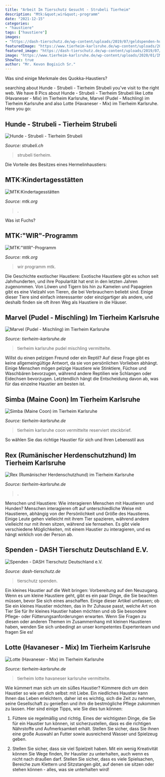 ```yaml
---
title: "Arbeit Im Tierschutz Gesucht - Strubeli Tierheim"
description: "Mtk:&quot;wir&quot;-programm"
date: "2021-12-15"
categories:
- "haustiere"
tags: ["haustiere"]
images:
- "https://dash-tierschutz.de/wp-content/uploads/2019/07/geldspenden-hunde-768x512.jpeg"
featuredImage: "https://www.tierheim-karlsruhe.de/wp-content/uploads/2020/07/81AAFA56-0E9C-4AAA-A28B-7D1E883044C3-1536x1273.jpeg"
featured_image: "https://dash-tierschutz.de/wp-content/uploads/2019/07/geldspenden-hunde-768x512.jpeg"
image: "https://www.tierheim-karlsruhe.de/wp-content/uploads/2020/01/IMG_8782--768x512.jpg"
ShowToc: true
author: "Mr. Kevon Bogisich Sr."
---
```



Was sind einige Merkmale des Quokka-Haustiers?

	

		
searching about Hunde - Strubeli - Tierheim Strubeli you've visit to the right web. We have 8 Pics about Hunde - Strubeli - Tierheim Strubeli like Lotte (Havaneser - Mix) im Tierheim Karlsruhe, Marvel (Pudel - Mischling) im Tierheim Karlsruhe and also Lotte (Havaneser - Mix) im Tierheim Karlsruhe. Here you go:
		
    
## Hunde - Strubeli - Tierheim Strubeli

<img loading=lazy src="http://www.strubeli.ch/uploads/1/2/9/3/129333103/xx-alia-1-hp.jpg" onerror="this.onerror=null;this.src='https://tse3.mm.bing.net/th?id=OIP.Fklq3KABtVPK6qt2uU8iIgHaIB&amp;pid=15.1';" alt="Hunde - Strubeli - Tierheim Strubeli">

_Source: strubeli.ch_

>strubeli tierheim. 

	

Die Vorteile des Besitzes eines Hermelinhaustiers:

    
## MTK:Kindertagesstätten

<img loading=lazy src="https://www.mtk.org/statics/ds_img/images_1200_x/KindertagesstaettenHP_1200x.jpg" onerror="this.onerror=null;this.src='https://tse2.mm.bing.net/th?id=OIP.j1hcXguj0LOimelqrnPl2wEsDI&amp;pid=15.1';" alt="MTK:Kindertagesstätten">

_Source: mtk.org_

>. 

	

Was ist Fuchs?

    
## MTK:&quot;WIR&quot;-Programm

<img loading=lazy src="https://www.mtk.org/statics/ds_img/images_1200_x/WIR-Logo2021_1200x.jpg" onerror="this.onerror=null;this.src='https://tse2.mm.bing.net/th?id=OIP.a8m0bFzPDDVTy_vlWG93CgHaE8&amp;pid=15.1';" alt="MTK:&quot;WIR&quot;-Programm">

_Source: mtk.org_

>wir programm mtk. 

	

Die Geschichte exotischer Haustiere:
Exotische Haustiere gibt es schon seit Jahrhunderten, und ihre Popularität hat erst in den letzten Jahren zugenommen. Von Löwen und Tigern bis hin zu Kamelen und Papageien gibt es eine Vielzahl von Tieren, die bei Verbrauchern beliebt sind. Einige dieser Tiere sind einfach interessanter oder einzigartiger als andere, und deshalb finden sie oft ihren Weg als Haustiere in die Häuser.

    
## Marvel (Pudel - Mischling) Im Tierheim Karlsruhe

<img loading=lazy src="https://www.tierheim-karlsruhe.de/wp-content/uploads/2016/12/IMG_5000-.jpg" onerror="this.onerror=null;this.src='https://tse4.mm.bing.net/th?id=OIP.b0-69vZldIUr2IA6zYQ9nwHaE8&amp;pid=15.1';" alt="Marvel (Pudel - Mischling) im Tierheim Karlsruhe">

_Source: tierheim-karlsruhe.de_

>tierheim karlsruhe pudel mischling vermittelte. 

	

Willst du einen pelzigen Freund oder ein Reptil?
Auf diese Frage gibt es keine allgemeingültige Antwort, da sie von persönlichen Vorlieben abhängt. Einige Menschen mögen pelzige Haustiere wie Stinktiere, Füchse und Waschbären bevorzugen, während andere Reptilien wie Schlangen oder Eidechsen bevorzugen. Letztendlich hängt die Entscheidung davon ab, was für das einzelne Haustier am besten ist.

    
## Simba (Maine Coon) Im Tierheim Karlsruhe

<img loading=lazy src="https://www.tierheim-karlsruhe.de/wp-content/uploads/2020/07/81AAFA56-0E9C-4AAA-A28B-7D1E883044C3-1536x1273.jpeg" onerror="this.onerror=null;this.src='https://tse1.mm.bing.net/th?id=OIP.V2h6IVYHvx15f2of_cQnqQHaGI&amp;pid=15.1';" alt="Simba (Maine Coon) im Tierheim Karlsruhe">

_Source: tierheim-karlsruhe.de_

>tierheim karlsruhe coon vermittelte reserviert steckbrief. 

	

So wählen Sie das richtige Haustier für sich und Ihren Lebensstil aus

    
## Rex (Rumänischer Herdenschutzhund) Im Tierheim Karlsruhe

<img loading=lazy src="https://www.tierheim-karlsruhe.de/wp-content/uploads/2015/01/rex1.jpg" onerror="this.onerror=null;this.src='https://tse2.mm.bing.net/th?id=OIP.2DjVkHd7Bb_m3ydyyE4xvAHaE8&amp;pid=15.1';" alt="Rex (Rumänischer Herdenschutzhund) im Tierheim Karlsruhe">

_Source: tierheim-karlsruhe.de_

>. 

	

Menschen und Haustiere: Wie interagieren Menschen mit Haustieren und Hunden?
Menschen interagieren oft auf unterschiedliche Weise mit Haustieren, abhängig von der Persönlichkeit und Größe des Haustieres. Einige Leute gehen vielleicht mit ihrem Tier spazieren, während andere vielleicht nur mit ihnen sitzen, während sie fernsehen. Es gibt viele verschiedene Möglichkeiten, mit einem Haustier zu interagieren, und es hängt wirklich von der Person ab.

    
## Spenden - DASH Tierschutz Deutschland E.V.

<img loading=lazy src="https://dash-tierschutz.de/wp-content/uploads/2019/07/geldspenden-hunde-768x512.jpeg" onerror="this.onerror=null;this.src='https://tse4.mm.bing.net/th?id=OIP.KASyHXe3TZTbT1EBcrYzGgHaE8&amp;pid=15.1';" alt="Spenden - DASH Tierschutz Deutschland e.V.">

_Source: dash-tierschutz.de_

>tierschutz spenden. 

	

Ein kleines Haustier auf die Welt bringen: Vorbereitung auf den Neuzugang.
Wenn es um kleine Haustiere geht, gibt es ein paar Dinge, die Sie beachten müssen, bevor Sie sich eines anschaffen. Einige dieser Artikel umfassen; ob Sie ein kleines Haustier möchten, das in Ihr Zuhause passt, welche Art von Tier Sie für Ihr kleines Haustier haben möchten und ob Sie besondere Pflege- oder Fütterungsanforderungen erwarten. Wenn Sie Fragen zu diesen oder anderen Themen im Zusammenhang mit kleinen Haustieren haben, wenden Sie sich unbedingt an unser kompetentes Expertenteam und fragen Sie es!

    
## Lotte (Havaneser - Mix) Im Tierheim Karlsruhe

<img loading=lazy src="https://www.tierheim-karlsruhe.de/wp-content/uploads/2020/01/IMG_8782--768x512.jpg" onerror="this.onerror=null;this.src='https://tse1.mm.bing.net/th?id=OIP.VVxajr-y2x_jh72yVBcpHAHaE8&amp;pid=15.1';" alt="Lotte (Havaneser - Mix) im Tierheim Karlsruhe">

_Source: tierheim-karlsruhe.de_

>tierheim lotte havaneser karlsruhe vermittelte. 

	

Wie kümmert man sich um ein süßes Haustier?
Kümmere dich um dein Haustier so wie um dich selbst: mit Liebe. Ein niedliches Haustier kann Ihnen das Leben erleichtern, daher ist es wichtig, sich die Zeit zu nehmen, seine Gesellschaft zu genießen und ihm die bestmögliche Pflege zukommen zu lassen. Hier sind einige Tipps, wie Sie dies tun können:
1. Füttere sie regelmäßig und richtig. Eines der wichtigsten Dinge, die Sie für ein Haustier tun können, ist sicherzustellen, dass es die richtigen Nährstoffe und Aufmerksamkeit erhält. Stellen Sie sicher, dass Sie ihnen eine große Auswahl an Futter sowie ausreichend Wasser und Spielzeug geben.

2. Stellen Sie sicher, dass sie viel Spielzeit haben. Mit ein wenig Kreativität können Sie Wege finden, Ihr Haustier zu unterhalten, auch wenn es nicht nach draußen darf. Stellen Sie sicher, dass es viele Spielsachen, Bereiche zum Klettern und Sitzstangen gibt, auf denen sie sitzen oder stehen können - alles, was sie unterhalten wird!

